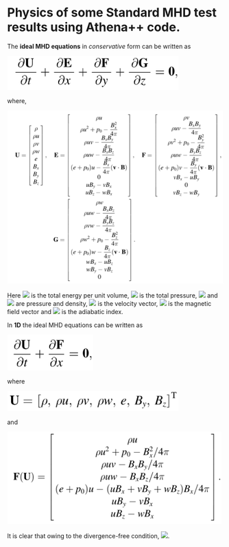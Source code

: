 # Physics of some Standard MHD test results using Athena++ code.

The **ideal MHD equations** in *conservative* form can be written as

<img src="/images/mhd_conser.png" width="400">

where,

<img src="/images/conserv_var_mhd.png" width="800">

Here <img src="https://render.githubusercontent.com/render/math?math=e = p/(\gamma - 1) +%2B \rho (u^2 +%2B v^2 +%2B w^2) / 2 +%2B (Bx^2 +%2B By^2 +%2B Bz^2)/8\pi">
is the total energy per unit volume, <img src="https://render.githubusercontent.com/render/math?math=p_{0} = p +%2B (Bx^2 +%2B By^2 +%2B Bz^2)/8\pi"> is the total pressure, <img src="https://render.githubusercontent.com/render/math?math=p"> and <img src="https://render.githubusercontent.com/render/math?math=\rho"> are pressure and density, <img src="https://render.githubusercontent.com/render/math?math=\bf{v} = [u, v, w]^T"> is the velocity vector, <img src="https://render.githubusercontent.com/render/math?math=\bf{B} = [Bx, By, Bz]^T"> is the magnetic field vector and <img src="https://render.githubusercontent.com/render/math?math=\gamma"> is the adiabatic index.


In **1D** the ideal MHD equations can be written as 

<img src="/images/mhd_1d.png" width="200">

where

<img src="/images/conserv_1d.png" width="400">

and

<img src="/images/flux_1d.png" width="500">

It is clear that owing to the divergence-free condition, <img src="https://render.githubusercontent.com/render/math?math=B_{x} = B_{x}^{L} = B_{x}^{R} = constant">.
